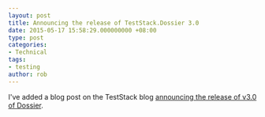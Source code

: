 ```yaml
---
layout: post
title: Announcing the release of TestStack.Dossier 3.0
date: 2015-05-17 15:58:29.000000000 +08:00
type: post
categories:
- Technical
tags:
- testing
author: rob
---
```



I've added a blog post on the TestStack blog [announcing the release of v3.0 of Dossier](http://www.teststack.net/v1.0/blog/announcing-teststackdossier-v30).

